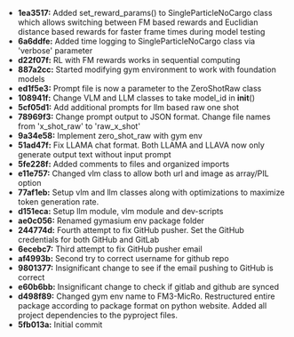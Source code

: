 - **1ea3517:** Added set_reward_params() to SingleParticleNoCargo class which allows switching between FM based rewards and Euclidian distance based rewards for faster frame times during model testing
- **6a6ddfe:** Added time logging to SingleParticleNoCargo class via 'verbose' parameter
- **d22f07f:** RL with FM rewards works in sequential computing
- **887a2cc:** Started modifying gym environment to work with foundation models
- **ed1f5e3:** Prompt file is now a parameter to the ZeroShotRaw class
- **108941f:** Change VLM and LLM classes to take model_id in __init__()
- **5cf05d1:** Add additional prompts for llm based raw one shot
- **78969f3:** Change prompt output to JSON format. Change file names from 'x_shot_raw' to 'raw_x_shot'
- **9a34e58:** Implement zero_shot_raw with gym env
- **51ad47f:** Fix LLAMA chat format. Both LLAMA and LLAVA now only generate output text without input prompt
- **5fe228f:** Added comments to files and organized imports
- **e11e757:** Changed vlm class to allow both url and image as array/PIL option
- **77af1eb:** Setup vlm and llm classes along with optimizations to maximize token generation rate.
- **d151eca:** Setup llm module, vlm module and dev-scripts
- **ae0c056:** Renamed gymasium env package folder
- **244774d:** Fourth attempt to fix GitHub pusher. Set the GitHub credentials for both GitHub and GitLab
- **6ecebc7:** Third attempt to fix GitHub pusher email
- **af4993b:** Second try to correct username for github repo
- **9801377:** Insignificant change to see if the email pushing to GitHub is correct
- **e60b6bb:** Insignificant change to check if gitlab and github are synced
- **d498f89:** Changed gym env name to FM3-MicRo. Restructured entire package according to package format on python website. Added all project dependencies to the pyproject files.
- **5fb013a:** Initial commit
